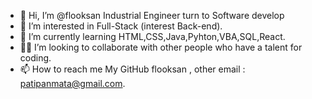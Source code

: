 - 👋 Hi, I’m @flooksan Industrial Engineer turn to Software develop
- 👀 I’m interested in Full-Stack (interest Back-end).
- 🌱 I’m currently learning HTML,CSS,Java,Pyhton,VBA,SQL,React.
- 💪🤟 I’m looking to collaborate with other people who have a talent for coding.
- 📫 How to reach me My GitHub flooksan , other email : patipanmata@gmail.com.


<!---
flooksan/flooksan is a ✨ special ✨ repository because its `README.md` (this file) appears on your GitHub profile.
You can click the Preview link to take a look at your changes.
--->
